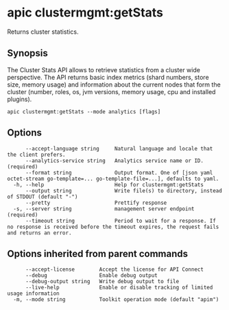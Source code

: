 # apic clustermgmt:getStats

Returns cluster statistics.

## Synopsis

The Cluster Stats API allows to retrieve statistics from a cluster wide perspective. The API returns basic index metrics (shard numbers, store size, memory usage) and information about the current nodes that form the cluster (number, roles, os, jvm versions, memory usage, cpu and installed plugins).

```
apic clustermgmt:getStats --mode analytics [flags]
```

## Options

```
      --accept-language string     Natural language and locale that the client prefers.
      --analytics-service string   Analytics service name or ID. (required)
      --format string              Output format. One of [json yaml octet-stream go-template=... go-template-file=...], defaults to yaml.
  -h, --help                       Help for clustermgmt:getStats
      --output string              Write file(s) to directory, instead of STDOUT (default "-")
      --pretty                     Prettify response
  -s, --server string              management server endpoint (required)
      --timeout string             Period to wait for a response. If no response is received before the timeout expires, the request fails and returns an error.
```

## Options inherited from parent commands

```
      --accept-license        Accept the license for API Connect
      --debug                 Enable debug output
      --debug-output string   Write debug output to file
      --live-help             Enable or disable tracking of limited usage information
  -m, --mode string           Toolkit operation mode (default "apim")
```
